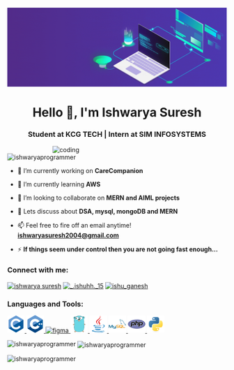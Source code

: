 [![MasterHead](https://raw.githubusercontent.com/KShukhrat/KShukhrat/main/assets/header_gif.gif)](http://Ishwaryaprogrammer.io)
<h1 align="center">Hello 👋, I'm Ishwarya Suresh</h1>
<h3 align="center">Student at KCG TECH | Intern at SIM INFOSYSTEMS</h3>
<img align="right" alt="coding" width="400" src="https://images.lemonly.com/wp-content/uploads/2018/08/07150313/Homebase_Thumb_v01.gif">

<p align="left"> <img src="https://komarev.com/ghpvc/?username=ishwaryaprogrammer&label=Profile%20views&color=0e75b6&style=flat" alt="ishwaryaprogrammer" /> </p>

- 🔭 I’m currently working on **CareCompanion**

- 🌱 I’m currently learning **AWS**

- 👯 I’m looking to collaborate on **MERN and AIML projects**

- 💬 Lets discuss about **DSA, mysql, mongoDB and MERN**

- 📫 Feel free to fire off an email anytime! **ishwaryasuresh2004@gmail.com**

- ⚡ **If things seem under control then you are not going fast enough...**

<h3 align="left">Connect with me:</h3>
<p align="left">
<a href="https://linkedin.com/in/ishwarya suresh" target="blank"><img align="center" src="https://raw.githubusercontent.com/rahuldkjain/github-profile-readme-generator/master/src/images/icons/Social/linked-in-alt.svg" alt="ishwarya suresh" height="30" width="40" /></a>
<a href="https://instagram.com/_.ishuhh._15" target="blank"><img align="center" src="https://raw.githubusercontent.com/rahuldkjain/github-profile-readme-generator/master/src/images/icons/Social/instagram.svg" alt="_.ishuhh._15" height="30" width="40" /></a>
<a href="https://www.codechef.com/users/ishu_ganesh" target="blank"><img align="center" src="https://cdn.jsdelivr.net/npm/simple-icons@3.1.0/icons/codechef.svg" alt="ishu_ganesh" height="30" width="40" /></a>
</p>

<h3 align="left">Languages and Tools:</h3>
<p align="left"> <a href="https://www.cprogramming.com/" target="_blank" rel="noreferrer"> <img src="https://raw.githubusercontent.com/devicons/devicon/master/icons/c/c-original.svg" alt="c" width="40" height="40"/> </a> <a href="https://www.w3schools.com/cpp/" target="_blank" rel="noreferrer"> <img src="https://raw.githubusercontent.com/devicons/devicon/master/icons/cplusplus/cplusplus-original.svg" alt="cplusplus" width="40" height="40"/> </a> <a href="https://www.figma.com/" target="_blank" rel="noreferrer"> <img src="https://www.vectorlogo.zone/logos/figma/figma-icon.svg" alt="figma" width="40" height="40"/> </a> <a href="https://golang.org" target="_blank" rel="noreferrer"> <img src="https://raw.githubusercontent.com/devicons/devicon/master/icons/go/go-original.svg" alt="go" width="40" height="40"/> </a> <a href="https://www.java.com" target="_blank" rel="noreferrer"> <img src="https://raw.githubusercontent.com/devicons/devicon/master/icons/java/java-original.svg" alt="java" width="40" height="40"/> </a> <a href="https://www.mysql.com/" target="_blank" rel="noreferrer"> <img src="https://raw.githubusercontent.com/devicons/devicon/master/icons/mysql/mysql-original-wordmark.svg" alt="mysql" width="40" height="40"/> </a> <a href="https://www.php.net" target="_blank" rel="noreferrer"> <img src="https://raw.githubusercontent.com/devicons/devicon/master/icons/php/php-original.svg" alt="php" width="40" height="40"/> </a> <a href="https://www.python.org" target="_blank" rel="noreferrer"> <img src="https://raw.githubusercontent.com/devicons/devicon/master/icons/python/python-original.svg" alt="python" width="40" height="40"/> </a> </p>

<p><img align="left" src="https://github-readme-stats.vercel.app/api/top-langs?username=ishwaryaprogrammer&show_icons=true&locale=en&layout=compact" alt="ishwaryaprogrammer" /></p>

<p>&nbsp;<img align="center" src="https://github-readme-stats.vercel.app/api?username=ishwaryaprogrammer&show_icons=true&locale=en" alt="ishwaryaprogrammer" /></p>

<p><img align="center" src="https://github-readme-streak-stats.herokuapp.com/?user=ishwaryaprogrammer&" alt="ishwaryaprogrammer" /></p>
